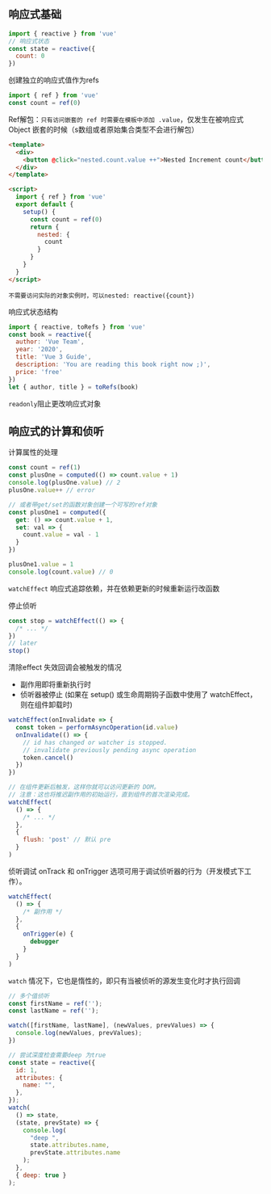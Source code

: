 ## 响应式基础
```js
import { reactive } from 'vue'
// 响应式状态
const state = reactive({
  count: 0
})
```

创建独立的响应式值作为refs
```js
import { ref } from 'vue'
const count = ref(0)
```

Ref解包：`只有访问嵌套的 ref 时需要在模板中添加 .value`，仅发生在被响应式 Object 嵌套的时候（s数组或者原始集合类型不会进行解包）
```html
<template>
  <div>
    <button @click="nested.count.value ++">Nested Increment count</button>
  </div>
</template>

<script>
  import { ref } from 'vue'
  export default {
    setup() {
      const count = ref(0)
      return {
        nested: {
          count
        }
      }
    }
  }
</script>
```
`不需要访问实际的对象实例时，可以nested: reactive({count})`

响应式状态结构
```js
import { reactive, toRefs } from 'vue'
const book = reactive({
  author: 'Vue Team',
  year: '2020',
  title: 'Vue 3 Guide',
  description: 'You are reading this book right now ;)',
  price: 'free'
})
let { author, title } = toRefs(book)
```

`readonly`阻止更改响应式对象

## 响应式的计算和侦听
计算属性的处理
```js
const count = ref(1)
const plusOne = computed(() => count.value + 1)
console.log(plusOne.value) // 2
plusOne.value++ // error

// 或者带get/set的函数对象创建一个可写的ref对象
const plusOne1 = computed({
  get: () => count.value + 1,
  set: val => {
    count.value = val - 1
  }
})

plusOne1.value = 1
console.log(count.value) // 0
```

`watchEffect`
响应式追踪依赖，并在依赖更新的时候重新运行改函数

停止侦听
```js
const stop = watchEffect(() => {
  /* ... */
})
// later
stop()
```

清除effect
失效回调会被触发的情况
- 副作用即将重新执行时
- 侦听器被停止 (如果在 setup() 或生命周期钩子函数中使用了 watchEffect，则在组件卸载时)
```js
watchEffect(onInvalidate => {
  const token = performAsyncOperation(id.value)
  onInvalidate(() => {
    // id has changed or watcher is stopped.
    // invalidate previously pending async operation
    token.cancel()
  })
})
```
```js
// 在组件更新后触发，这样你就可以访问更新的 DOM。
// 注意：这也将推迟副作用的初始运行，直到组件的首次渲染完成。
watchEffect(
  () => {
    /* ... */
  },
  {
    flush: 'post' // 默认 pre
  }
)
```

侦听调试
onTrack 和 onTrigger 选项可用于调试侦听器的行为（开发模式下工作）。
```js
watchEffect(
  () => {
    /* 副作用 */
  },
  {
    onTrigger(e) {
      debugger
    }
  }
)
```

`watch`
情况下，它也是惰性的，即只有当被侦听的源发生变化时才执行回调
```js
// 多个值侦听
const firstName = ref('');
const lastName = ref('');

watch([firstName, lastName], (newValues, prevValues) => {
  console.log(newValues, prevValues);
})

// 尝试深度检查需要deep 为true
const state = reactive({ 
  id: 1, 
  attributes: { 
    name: "",
  },
});
watch(
  () => state,
  (state, prevState) => {
    console.log(
      "deep ",
      state.attributes.name,
      prevState.attributes.name
    );
  },
  { deep: true }
);
```